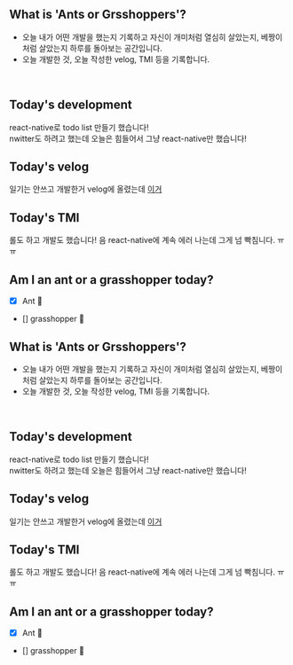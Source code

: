## What is 'Ants or Grsshoppers'?

- 오늘 내가 어떤 개발을 했는지 기록하고 자신이 개미처럼 열심히 살았는지, 베짱이처럼 살았는지 하루를 돌아보는 공간입니다.
- 오늘 개발한 것, 오늘 작성한 velog, TMI 등을 기록합니다.

<br>

## Today's development

react-native로 todo list 만들기 했습니다!  
nwitter도 하려고 했는데 오늘은 힘들어서 그냥 react-native만 했습니다!


## Today's velog

일기는 안쓰고 개발한거 velog에 올렸는데
[이거](https://velog.io/@zopall0000/React-Native-Tutorial-To-do-list-11)

## Today's TMI

롤도 하고 개발도 했습니다! 음 react-native에 계속 에러 나는데 그게 넘 빡침니다. ㅠㅠ 

## Am I an ant or a grasshopper today?

- [x] Ant 🐜
- [] grasshopper 🦗
## What is 'Ants or Grsshoppers'?

- 오늘 내가 어떤 개발을 했는지 기록하고 자신이 개미처럼 열심히 살았는지, 베짱이처럼 살았는지 하루를 돌아보는 공간입니다.
- 오늘 개발한 것, 오늘 작성한 velog, TMI 등을 기록합니다.

<br>

## Today's development

react-native로 todo list 만들기 했습니다!  
nwitter도 하려고 했는데 오늘은 힘들어서 그냥 react-native만 했습니다!


## Today's velog

일기는 안쓰고 개발한거 velog에 올렸는데
[이거](https://velog.io/@zopall0000/React-Native-Tutorial-To-do-list-11)

## Today's TMI

롤도 하고 개발도 했습니다! 음 react-native에 계속 에러 나는데 그게 넘 빡침니다. ㅠㅠ 

## Am I an ant or a grasshopper today?

- [x] Ant 🐜
- [] grasshopper 🦗
